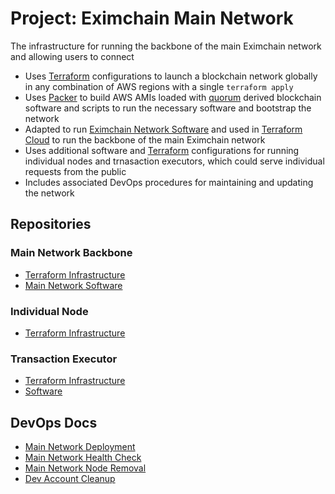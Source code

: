 # Project: Eximchain Main Network

The infrastructure for running the backbone of the main Eximchain network and allowing users to connect

* Uses [Terraform](https://www.terraform.io/) configurations to launch a blockchain network globally in any combination of AWS regions with a single `terraform apply`
* Uses [Packer](http://packer.io/) to build AWS AMIs loaded with [quorum](https://github.com/jpmorganchase/quorum) derived blockchain software and scripts to run the necessary software and bootstrap the network
* Adapted to run [Eximchain Network Software](https://github.com/Eximchain/go-ethereum) and used in [Terraform Cloud](https://www.terraform.io/docs/cloud/index.html) to run the backbone of the main Eximchain network
* Uses additional software and [Terraform](https://www.terraform.io/) configurations for running individual nodes and trnasaction executors, which could serve individual requests from the public
* Includes associated DevOps procedures for maintaining and updating the network

## Repositories

### Main Network Backbone

* [Terraform Infrastructure](https://github.com/Lsquared13/terraform-aws-quorum-cluster)
* [Main Network Software](https://github.com/Lsquared13/go-ethereum)

### Individual Node

* [Terraform Infrastructure](https://github.com/Lsquared13/terraform-aws-eximchain-node)

### Transaction Executor

* [Terraform Infrastructure](https://github.com/Lsquared13/terraform-aws-eximchain-tx-executor)
* [Software](https://github.com/Lsquared13/eximchain-transaction-executor)

## DevOps Docs

* [Main Network Deployment](https://github.com/Lsquared13/eximchain-notes-public/blob/master/devops/deployment.md)
* [Main Network Health Check](https://github.com/Lsquared13/eximchain-notes-public/blob/master/devops/health-check.md)
* [Main Network Node Removal](https://github.com/Lsquared13/eximchain-notes-public/blob/master/devops/node-removal.md)
* [Dev Account Cleanup](https://github.com/Lsquared13/eximchain-notes-public/blob/master/devops/clean-dev.md)
